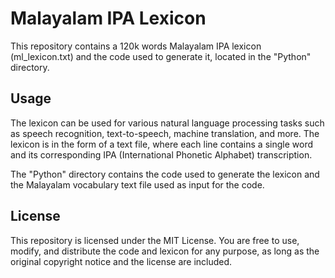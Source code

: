 # Malayalam IPA Lexicon

This repository contains a 120k words Malayalam IPA lexicon (ml_lexicon.txt) and the code used to generate it, located in the "Python" directory.

## Usage

The lexicon can be used for various natural language processing tasks such as speech recognition, text-to-speech, machine translation, and more. The lexicon is in the form of a text file, where each line contains a single word and its corresponding IPA (International Phonetic Alphabet) transcription.

The "Python" directory contains the code used to generate the lexicon and the Malayalam vocabulary text file used as input for the code.

## License

This repository is licensed under the MIT License. You are free to use, modify, and distribute the code and lexicon for any purpose, as long as the original copyright notice and the license are included.
